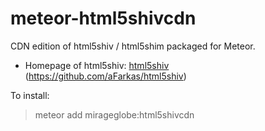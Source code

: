 meteor-html5shivcdn
===================

CDN edition of html5shiv / html5shim packaged for Meteor.

- Homepage of html5shiv: [html5shiv][] (<https://github.com/aFarkas/html5shiv>)

To install:

> meteor add mirageglobe:html5shivcdn

[html5shiv]: https://github.com/aFarkas/html5shiv/
